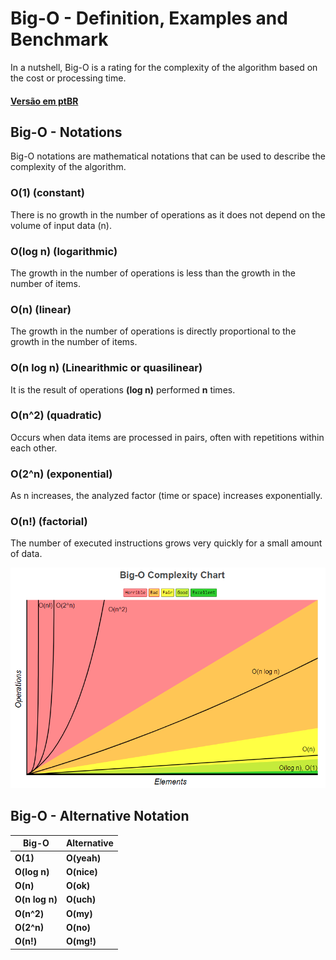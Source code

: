 # Big-O - Definition, Examples and Benchmark
In a nutshell, Big-O is a rating for the complexity of the algorithm based on the cost or processing time.

#### [Versão em ptBR](README.br.md)

## **Big-O - Notations**
Big-O notations are mathematical notations that can be used to describe the complexity of the algorithm.

### O(1) (constant)
There is no growth in the number of operations as it does not depend on the volume of input data (n).

### O(log n) (logarithmic) 
The growth in the number of operations is less than the growth in the number of items.

### O(n) (linear)
The growth in the number of operations is directly proportional to the growth in the number of items.

### O(n log n) (Linearithmic or quasilinear)
It is the result of operations **(log n)** performed **n** times.

### O(n^2) (quadratic)
Occurs when data items are processed in pairs, often with repetitions within each other.

### O(2^n) (exponential)
As n increases, the analyzed factor (time or space) increases exponentially.

### O(n!) (factorial)
The number of executed instructions grows very quickly for a small amount of data.

![Screenshot](assets/big-o-complexity-chart.png)

## **Big-O - Alternative Notation**

| Big-O         | Alternative   |
| ------------- | ------------- |
| **O(1)**  		| **O(yeah)**		|
| **O(log n)** 	| **O(nice)**		|
| **O(n)** 		  | **O(ok)**			|
| **O(n log n)**| **O(uch)**  	|
| **O(n^2)** 		| **O(my)** 	 	|
| **O(2^n)**  	| **O(no)**	 		|
| **O(n!)**			| **O(mg!)**  	|

